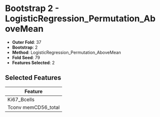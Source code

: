# Bootstrap 2 - LogisticRegression_Permutation_AboveMean

- **Outer Fold**: 37
- **Bootstrap**: 2
- **Method**: LogisticRegression_Permutation_AboveMean
- **Fold Seed**: 79
- **Features Selected**: 2

## Selected Features

| Feature |
|---------|
| Ki67_Bcells |
| Tconv memCD56_total |
